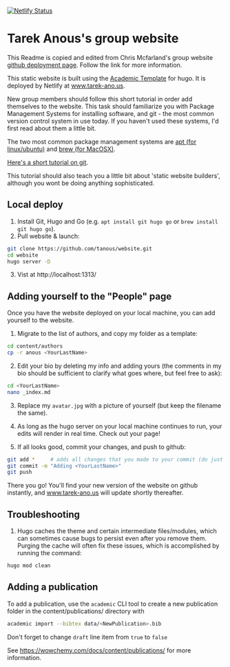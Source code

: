 [![Netlify Status](https://api.netlify.com/api/v1/badges/529f4c62-9c9e-4325-b285-63d9c6a765e1/deploy-status)](https://app.netlify.com/sites/startling-dolphin-15f816/deploys)

# Tarek Anous's group website

This Readme is copied and edited from Chris Mcfarland's group website [github deployment page](https://github.com/cancerevo/website). Follow the link for more information.

This static website is built using the [Academic Template](https://academic-demo.netlify.app/) for hugo. It is deployed by Netlify at www.tarek-ano.us. 

New group members should follow this short tutorial in order add themselves to the website. This task should familiarize you with Package Management Systems for installing software, and git - the most common version control system in use today. If you haven't used these systems, I'd first read about them a little bit. 

The two most common package management systems are [apt (for linux/ubuntu)](https://help.ubuntu.com/community/AptGet/Howto) and [brew (for MacOSX)](https://brew.sh/). 

[Here's a short tutorial on git](https://product.hubspot.com/blog/git-and-github-tutorial-for-beginners). 

This tutorial should also teach you a little bit about 'static website builders', although you wont be doing anything sophisticated. 

## Local deploy 

1. Install Git, Hugo and Go (e.g. `apt install git hugo go` or `brew install git hugo go`). 
2. Pull website & launch:
```sh
git clone https://github.com/tanous/website.git
cd website
hugo server -D
```
3. Vist at http://localhost:1313/

## Adding yourself to the "People" page

Once you have the website deployed on your local machine, you can add yourself to the website.  

1. Migrate to the list of authors, and copy my folder as a template:
```sh
cd content/authors
cp -r anous <YourLastName>
```

2. Edit your bio by deleting my info and adding yours (the comments in my bio should be sufficient to clarify what goes where, but feel free to ask):
```sh
cd <YourLastName>
nano _index.md
```

3. Replace my `avatar.jpg` with a picture of yourself (but keep the filename the same). 

4. As long as the hugo server on your local machine continues to run, your edits will render in real time. Check out your page!

5. If all looks good, commit your changes, and push to github: 
```sh
git add *     # adds all changes that you made to your commit (do just "git add _index.md avatar.jpg" if you edited other files)
git commit -m "Adding <YourLastName>"
git push
```
There you go! You'll find your new version of the website on github instantly, and www.tarek-ano.us will update shortly thereafter. 

## Troubleshooting

1. Hugo caches the theme and certain intermediate files/modules, which can sometimes cause bugs to persist even after you remove them. Purging the cache will often fix these issues, which is accomplished by running the command: 
```sh
hugo mod clean
```

## Adding a publication

To add a publication, use the `academic` CLI tool to create a new publication folder in the content/publications/ directory with 
```sh
academic import --bibtex data/<NewPublication>.bib
```
Don't forget to change `draft` line item from `true` to `false`

 See https://wowchemy.com/docs/content/publications/ for more information.